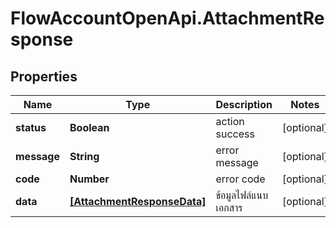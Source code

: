 # FlowAccountOpenApi.AttachmentResponse

## Properties

Name | Type | Description | Notes
------------ | ------------- | ------------- | -------------
**status** | **Boolean** | action success | [optional] 
**message** | **String** | error message | [optional] 
**code** | **Number** | error code | [optional] 
**data** | [**[AttachmentResponseData]**](AttachmentResponseData.md) | ข้อมูลไฟล์แนบเอกสาร | [optional] 



